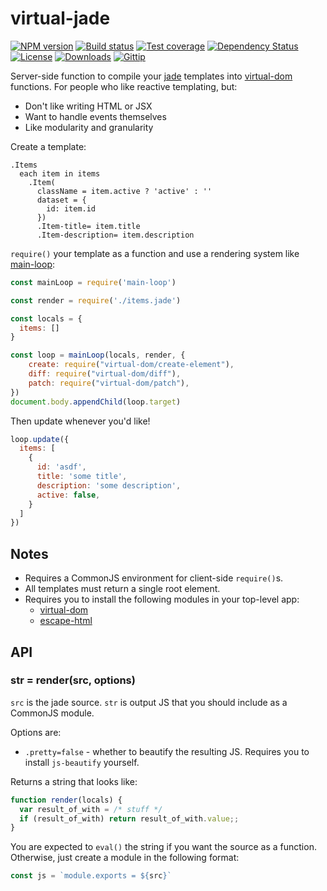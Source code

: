 
# virtual-jade

[![NPM version][npm-image]][npm-url]
[![Build status][travis-image]][travis-url]
[![Test coverage][coveralls-image]][coveralls-url]
[![Dependency Status][david-image]][david-url]
[![License][license-image]][license-url]
[![Downloads][downloads-image]][downloads-url]
[![Gittip][gittip-image]][gittip-url]

Server-side function to compile your [jade](https://github.com/jadejs/jade) templates into [virtual-dom](https://github.com/Matt-Esch/virtual-dom) functions.
For people who like reactive templating, but:

- Don't like writing HTML or JSX
- Want to handle events themselves
- Like modularity and granularity

Create a template:

```jade
.Items
  each item in items
    .Item(
      className = item.active ? 'active' : ''
      dataset = {
        id: item.id
      })
      .Item-title= item.title
      .Item-description= item.description
```

`require()` your template as a function
and use a rendering system like [main-loop](https://github.com/Raynos/main-loop):

```js
const mainLoop = require('main-loop')

const render = require('./items.jade')

const locals = {
  items: []
}

const loop = mainLoop(locals, render, {
    create: require("virtual-dom/create-element"),
    diff: require("virtual-dom/diff"),
    patch: require("virtual-dom/patch"),
})
document.body.appendChild(loop.target)
```

Then update whenever you'd like!

```js
loop.update({
  items: [
    {
      id: 'asdf',
      title: 'some title',
      description: 'some description',
      active: false,
    }
  ]
})
```

## Notes

- Requires a CommonJS environment for client-side `require()`s.
- All templates must return a single root element.
- Requires you to install the following modules in your top-level app:
  - [virtual-dom](https://github.com/Matt-Esch/virtual-dom)
  - [escape-html](https://github.com/component/escape-html)

## API

### str = render(src, options)

`src` is the jade source.
`str` is output JS that you should include as a CommonJS module.

Options are:

- `.pretty=false` - whether to beautify the resulting JS.
  Requires you to install `js-beautify` yourself.

Returns a string that looks like:

```js
function render(locals) {
  var result_of_with = /* stuff */
  if (result_of_with) return result_of_with.value;;
}
```

You are expected to `eval()` the string if you want the source as a function.
Otherwise, just create a module in the following format:

```js
const js = `module.exports = ${src}`
```

[npm-image]: https://img.shields.io/npm/v/virtual-jade.svg?style=flat-square
[npm-url]: https://npmjs.org/package/virtual-jade
[github-tag]: http://img.shields.io/github/tag/jonathanong/virtual-jade.svg?style=flat-square
[github-url]: https://github.com/jonathanong/virtual-jade/tags
[travis-image]: https://img.shields.io/travis/jonathanong/virtual-jade.svg?style=flat-square
[travis-url]: https://travis-ci.org/jonathanong/virtual-jade
[coveralls-image]: https://img.shields.io/coveralls/jonathanong/virtual-jade.svg?style=flat-square
[coveralls-url]: https://coveralls.io/r/jonathanong/virtual-jade
[david-image]: http://img.shields.io/david/jonathanong/virtual-jade.svg?style=flat-square
[david-url]: https://david-dm.org/jonathanong/virtual-jade
[license-image]: http://img.shields.io/npm/l/virtual-jade.svg?style=flat-square
[license-url]: LICENSE
[downloads-image]: http://img.shields.io/npm/dm/virtual-jade.svg?style=flat-square
[downloads-url]: https://npmjs.org/package/virtual-jade
[gittip-image]: https://img.shields.io/gratipay/jonathanong.svg?style=flat-square
[gittip-url]: https://gratipay.com/jonathanong/
